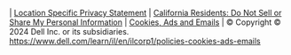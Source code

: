 ---
---
<a href="https://github.com/cloudify-cosmo/" target="_blank" class="social-github"><i class="fa fa-github"></i></a> | <a href="https://www.dell.com/learn/lc/en/lccorp1/policies-privacy-country-specific-privacy-policy"> Location Specific Privacy Statement</a> | <a href="https://www.dell.com/en-us/lp/do-not-sell-my-info#:~:text=California%20residents%20have%20the%20right,Privacy%20Rights%20Act%20(CPRA)."> California Residents: Do Not Sell or Share My Personal Information</a> | <a href="https://www.dell.com/learn/il/en/ilcorp1/policies-cookies-ads-emails"> Cookies, Ads and Emails</a> | © Copyright © 2024 Dell Inc. or its subsidiaries.
https://www.dell.com/learn/il/en/ilcorp1/policies-cookies-ads-emails

